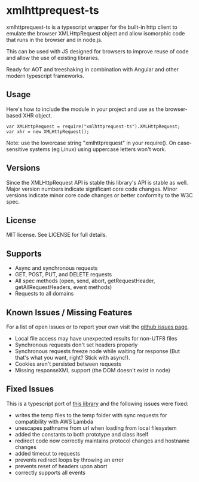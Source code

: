 # xmlhttprequest-ts #

xmlhttprequest-ts is a typescript wrapper for the built-in http client to emulate the
browser XMLHttpRequest object and allow isomorphic code that runs in the browser and in node.js.

This can be used with JS designed for browsers to improve reuse of code and
allow the use of existing libraries.

Ready for AOT and treeshaking in combination with Angular and other modern typescript frameworks.

## Usage ##

Here's how to include the module in your project and use as the browser-based
XHR object.

    var XMLHttpRequest = require("xmlhttprequest-ts").XMLHttpRequest;
    var xhr = new XMLHttpRequest();

Note: use the lowercase string "xmlhttprequest" in your require(). On
case-sensitive systems (eg Linux) using uppercase letters won't work.

## Versions ##

Since the XMLHttpRequest API is stable this library's API is stable as
well. Major version numbers indicate significant core code changes.
Minor versions indicate minor core code changes or better conformity to
the W3C spec.

## License ##

MIT license. See LICENSE for full details.

## Supports ##

* Async and synchronous requests
* GET, POST, PUT, and DELETE requests
* All spec methods (open, send, abort, getRequestHeader,
  getAllRequestHeaders, event methods)
* Requests to all domains

## Known Issues / Missing Features ##

For a list of open issues or to report your own visit the [github issues
page](https://github.com/hmoog/xmlhttprequest-ts/issues).

* Local file access may have unexpected results for non-UTF8 files
* Synchronous requests don't set headers properly
* Synchronous requests freeze node while waiting for response (But that's what you want, right? Stick with async!).
* Cookies aren't persisted between requests
* Missing responseXML support (the DOM doesn't exist in node)

## Fixed Issues ##

This is a typescript port of [this library](https://github.com/driverdan/node-XMLHttpRequest/) and the following issues were fixed:

* writes the temp files to the temp folder with sync requests for compatibility with AWS Lambda
* unescapes pathname from url when loading from local filesystem
* added the constants to both prototype and class itself
* redirect code now correctly maintains protocol changes and hostname changes
* added timeout to requests
* prevents redirect loops by throwing an error
* prevents reset of headers upon abort
* correctly supports all events